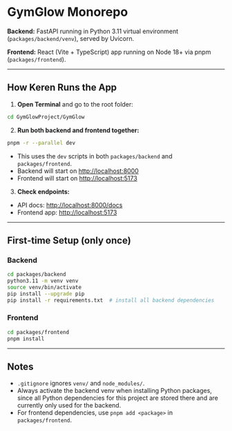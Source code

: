 # GymGlow Monorepo

**Backend:** FastAPI running in Python 3.11 virtual environment (`packages/backend/venv`), served by Uvicorn.

**Frontend:** React (Vite + TypeScript) app running on Node 18+ via pnpm (`packages/frontend`).

---

## How Keren Runs the App

1. **Open Terminal** and go to the root folder:

```bash
cd GymGlowProject/GymGlow
```

2. **Run both backend and frontend together:**

```bash
pnpm -r --parallel dev
```

- This uses the `dev` scripts in both `packages/backend` and `packages/frontend`.
- Backend will start on [http://localhost:8000](http://localhost:8000)
- Frontend will start on [http://localhost:5173](http://localhost:5173)

3. **Check endpoints:**

- API docs: [http://localhost:8000/docs](http://localhost:8000/docs)
- Frontend app: [http://localhost:5173](http://localhost:5173)

---

## First‑time Setup (only once)

### Backend

```bash
cd packages/backend
python3.11 -m venv venv
source venv/bin/activate
pip install --upgrade pip
pip install -r requirements.txt  # install all backend dependencies
```

### Frontend

```bash
cd packages/frontend
pnpm install
```

---

## Notes

- `.gitignore` ignores `venv/` and `node_modules/`.
- Always activate the backend venv when installing Python packages, since all Python dependencies for this project are stored there and are currently only used for the backend.
- For frontend dependencies, use `pnpm add <package>` in `packages/frontend`.

